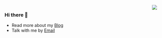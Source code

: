 <img align="right" src="https://github-readme-stats.vercel.app/api?username=vfanghao&show_icons=true&icon_chide_title=true" />


### Hi there 👋

- Read more about my [Blog](https://fanghao.me/)
- Talk with me by [Email](mailto:i@fanghao.me)

